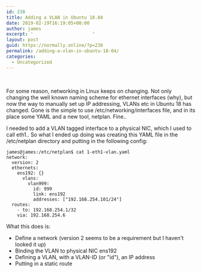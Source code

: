```yaml
---
id: 238
title: Adding a VLAN in Ubuntu 18.04
date: 2019-02-19T16:19:05+00:00
author: james
excerpt: '						'
layout: post
guid: https://normally.online/?p=238
permalink: /adding-a-vlan-in-ubuntu-18-04/
categories:
  - Uncategorized
---
```

&nbsp;

For some reason, networking in Linux keeps on changing. Not only changing the well known naming scheme for ethernet interfaces (why), but now the way to manually set up IP addressing, VLANs etc in Ubuntu 18 has changed. Gone is the simple to use /etc/networking/interfaces file, and in its place some YAML and a new tool, netplan. Fine..

<!--end_excerpt-->

I needed to add a VLAN tagged interface to a physical NIC, which I used to call eth1.. So what I ended up doing was creating this YAML file in the /etc/netplan directory and putting in the following config:

<pre><code class="language-markup">james@james:/etc/netplan$ cat 1-eth1-vlan.yaml
network:
  version: 2
  ethernets:
    ens192: {}
      vlans:
        vlan999:
          id: 999
          link: ens192
          addresses: ["192.168.254.101/24"]
  routes:
    - to: 192.168.254.1/32
    via: 192.168.254.6</code></pre>

What this does is:

  * Define a network (version 2 seems to be a requirement but I haven't looked it up)
  * Binding the VLAN to physical NIC ens192
  * Defining a VLAN, with a VLAN-ID (or "id"), an IP address
  * Putting in a static route

&nbsp;